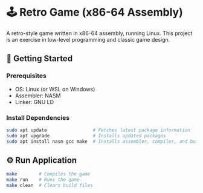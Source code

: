 # :joystick: Retro Game (x86-64 Assembly)

A retro-style game written in x86-64 assembly, running Linux. This project is an exercise in low-level programming and classic game design.

## :rocket: Getting Started

### Prerequisites
- OS: Linux (or WSL on Windows)
- Assembler: NASM
- Linker: GNU LD

### Install Dependencies
```bash
sudo apt update                 # Fetches latest package information
sudo apt upgrade                # Installs updated packages
sudo apt install nasm gcc make  # Installs assembler, compiler, and build tool
```

## :gear: Run Application
```bash
make        # Compiles the game
make run    # Runs the game
make clean  # Clears build files
```
